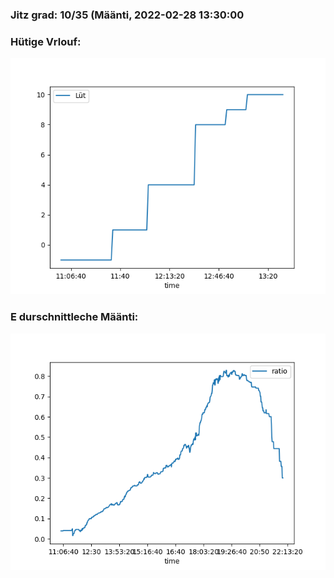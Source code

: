 ### Jitz grad: 10/35 (Määnti, 2022-02-28 13:30:00

### Hütige Vrlouf:
![Graph](Today.png)

### E durschnittleche Määnti:
![Graph](Määnti.png)